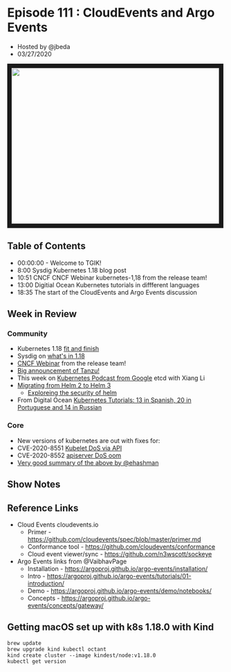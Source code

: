 # Episode 111 : CloudEvents and Argo Events

- Hosted by @jbeda
- 03/27/2020

<!--- Thumbnailed embed of the video, n8Xo_ghCIOSY is the video id from the youtube url --->

<a href="https://www.youtube.com/watch?v=LQbBgQnUs_k
" target="_blank"><img src="http://img.youtube.com/vi/LQbBgQnUs_k/hqdefault.jpg" width="480" height="360" border="10" /></a>

## Table of Contents

- 00:00:00 - Welcome to TGIK!
- 8:00 Sysdig Kubernetes 1.18 blog post
- 10:51 CNCF CNCF Webinar kubernetes-1,18 from the release team!
- 13:00 Digitial Ocean Kubernetes tutorials in diffferent languages
- 18:35 The start of the CloudEvents and Argo Events discussion

## Week in Review
### Community
- Kubernetes 1.18 [fit and finish](https://kubernetes.io/blog/2020/03/25/kubernetes-1-18-release-announcement/)
- Sysdig on [what's in 1.18](https://sysdig.com/blog/whats-new-kubernetes-1-18/)
- [CNCF Webinar](https://www.cncf.io/webinars/kubernetes-1-18/) from the release team!
- [Big announcement of Tanzu!](https://blogs.vmware.com/cloudnative/2020/03/10/become-a-modern-software-organization-with-vmware-tanzu/)
- This week on [Kubernetes Podcast from Google](https://kubernetespodcast.com/episode/095-etcd/) etcd with Xiang Li
- [Migrating from Helm 2 to Helm 3](https://geeksocket.in/posts/helm-2-3-migration/)
    - [Exploreing the security of helm](https://engineering.bitnami.com/articles/helm-security.html)
- From Digital Ocean [Kubernetes Tutorials: 13 in Spanish, 20 in Portuguese and 14 in Russian](https://www.digitalocean.com/community/tutorials?language=es&q=kubernetes)


### Core
- New versions of kubernetes are out with fixes for:
- CVE-2020-8551 [Kubelet DoS via API](https://github.com/kubernetes/kubernetes/issues/89377)
- CVE-2020-8552 [apiserver DoS oom](https://github.com/kubernetes/kubernetes/issues/89378)
- [Very good summary of the above by @ehashman](https://twitter.com/ehashdn/status/1242184473535377408?s=20)


## Show Notes


## Reference Links
* Cloud Events cloudevents.io
    * Primer - https://github.com/cloudevents/spec/blob/master/primer.md
    * Conformance tool - https://github.com/cloudevents/conformance
    * Cloud event viewer/sync - https://github.com/n3wscott/sockeye
* Argo Events links from @VaibhavPage
    * Installation - https://argoproj.github.io/argo-events/installation/
    * Intro - https://argoproj.github.io/argo-events/tutorials/01-introduction/
    * Demo - https://argoproj.github.io/argo-events/demo/notebooks/
    * Concepts - https://argoproj.github.io/argo-events/concepts/gateway/

## Getting macOS set up with k8s 1.18.0 with Kind
```
brew update
brew upgrade kind kubectl octant
kind create cluster --image kindest/node:v1.18.0
kubectl get version
```